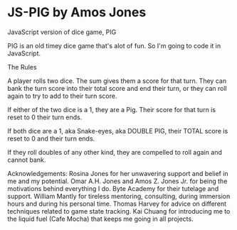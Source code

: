 # JS-PIG by Amos Jones

JavaScript version of dice game, PIG

PIG is an old timey dice game that's alot of fun. So I'm going to code it in JavaScript.

The Rules

A player rolls two dice. The sum gives them a score for that turn. They can bank the turn score into their total score and end their turn, or they can roll again to try to add to their turn score.

If either of the two dice is a 1, they are a Pig. Their score for that turn is reset to 0 their turn ends.

If both dice are a 1, aka Snake-eyes, aka DOUBLE PIG, their TOTAL score is reset to 0 and their turn ends.

If they roll doubles of any other kind, they are compelled to roll again and cannot bank.

Acknowledgements:
Rosina Jones for her unwavering support and belief in me and my potential.  Omar A.H. Jones and Amos Z. Jones Jr. for being the motivations behind everything I do.  Byte Academy for their tutelage and support.  William Mantly for tireless mentoring, consulting, during immersion hours and during his personal time.  Thomas Harvey for advice on different techniques related to game state tracking. Kai Chuang for introducing me to the liquid fuel (Cafe Mocha) that keeps me going in all projects.